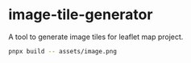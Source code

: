# image-tile-generator

A tool to generate image tiles for leaflet map project.
```sh
pnpx build -- assets/image.png
```
